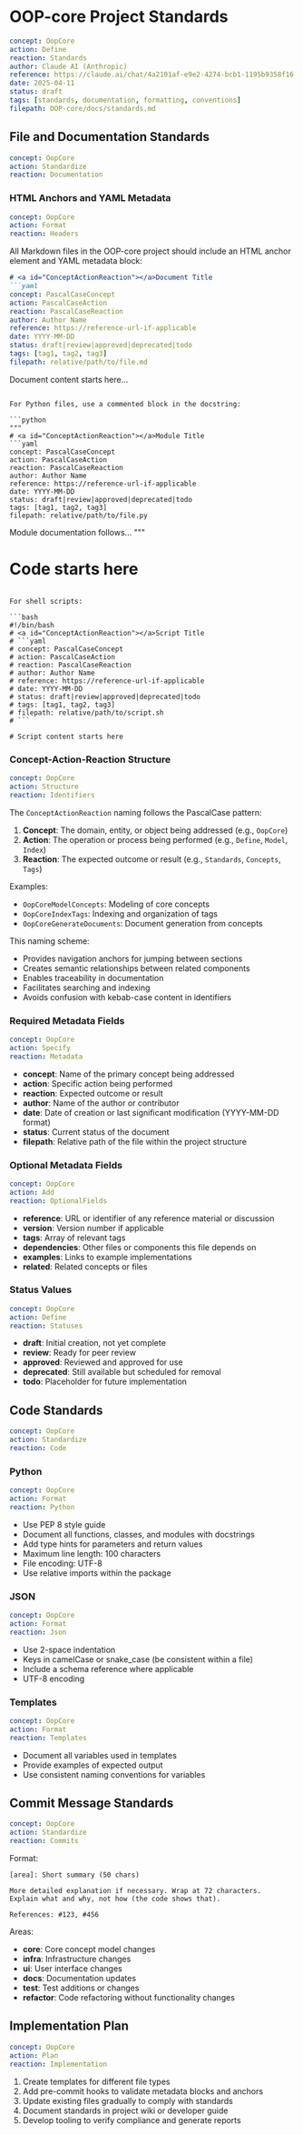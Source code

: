 # <a id="OopCoreDefineStandards"></a>OOP-core Project Standards
```yaml
concept: OopCore
action: Define
reaction: Standards
author: Claude AI (Anthropic)
reference: https://claude.ai/chat/4a2101af-e9e2-4274-bcb1-1195b9358f16
date: 2025-04-11
status: draft
tags: [standards, documentation, formatting, conventions]
filepath: OOP-core/docs/standards.md
```

## <a id="OopCoreStandardizeDocumentation"></a>File and Documentation Standards
```yaml
concept: OopCore
action: Standardize
reaction: Documentation
```

### <a id="OopCoreFormatHeaders"></a>HTML Anchors and YAML Metadata
```yaml
concept: OopCore
action: Format
reaction: Headers
```

All Markdown files in the OOP-core project should include an HTML anchor element and YAML metadata block:

```markdown
# <a id="ConceptActionReaction"></a>Document Title
```yaml
concept: PascalCaseConcept
action: PascalCaseAction
reaction: PascalCaseReaction
author: Author Name
reference: https://reference-url-if-applicable
date: YYYY-MM-DD
status: draft|review|approved|deprecated|todo
tags: [tag1, tag2, tag3]
filepath: relative/path/to/file.md
```

Document content starts here...
```

For Python files, use a commented block in the docstring:

```python
"""
# <a id="ConceptActionReaction"></a>Module Title
```yaml
concept: PascalCaseConcept
action: PascalCaseAction
reaction: PascalCaseReaction
author: Author Name
reference: https://reference-url-if-applicable
date: YYYY-MM-DD
status: draft|review|approved|deprecated|todo
tags: [tag1, tag2, tag3]
filepath: relative/path/to/file.py
```

Module documentation follows...
"""

# Code starts here
```

For shell scripts:

```bash
#!/bin/bash
# <a id="ConceptActionReaction"></a>Script Title
# ```yaml
# concept: PascalCaseConcept
# action: PascalCaseAction
# reaction: PascalCaseReaction
# author: Author Name
# reference: https://reference-url-if-applicable
# date: YYYY-MM-DD
# status: draft|review|approved|deprecated|todo
# tags: [tag1, tag2, tag3]
# filepath: relative/path/to/script.sh
# ```

# Script content starts here
```

### <a id="OopCoreStructureIdentifiers"></a>Concept-Action-Reaction Structure
```yaml
concept: OopCore
action: Structure
reaction: Identifiers
```

The `ConceptActionReaction` naming follows the PascalCase pattern:

1. **Concept**: The domain, entity, or object being addressed (e.g., `OopCore`)
2. **Action**: The operation or process being performed (e.g., `Define`, `Model`, `Index`)
3. **Reaction**: The expected outcome or result (e.g., `Standards`, `Concepts`, `Tags`)

Examples:
- `OopCoreModelConcepts`: Modeling of core concepts
- `OopCoreIndexTags`: Indexing and organization of tags
- `OopCoreGenerateDocuments`: Document generation from concepts

This naming scheme:
- Provides navigation anchors for jumping between sections
- Creates semantic relationships between related components
- Enables traceability in documentation
- Facilitates searching and indexing
- Avoids confusion with kebab-case content in identifiers

### <a id="OopCoreSpecifyMetadata"></a>Required Metadata Fields
```yaml
concept: OopCore
action: Specify
reaction: Metadata
```

- **concept**: Name of the primary concept being addressed
- **action**: Specific action being performed
- **reaction**: Expected outcome or result
- **author**: Name of the author or contributor
- **date**: Date of creation or last significant modification (YYYY-MM-DD format)
- **status**: Current status of the document
- **filepath**: Relative path of the file within the project structure

### <a id="OopCoreAddOptionalFields"></a>Optional Metadata Fields
```yaml
concept: OopCore
action: Add
reaction: OptionalFields
```

- **reference**: URL or identifier of any reference material or discussion
- **version**: Version number if applicable
- **tags**: Array of relevant tags
- **dependencies**: Other files or components this file depends on
- **examples**: Links to example implementations
- **related**: Related concepts or files

### <a id="OopCoreDefineStatuses"></a>Status Values
```yaml
concept: OopCore
action: Define
reaction: Statuses
```

- **draft**: Initial creation, not yet complete
- **review**: Ready for peer review
- **approved**: Reviewed and approved for use
- **deprecated**: Still available but scheduled for removal
- **todo**: Placeholder for future implementation

## <a id="OopCoreStandardizeCode"></a>Code Standards
```yaml
concept: OopCore
action: Standardize
reaction: Code
```

### <a id="OopCoreFormatPython"></a>Python
```yaml
concept: OopCore
action: Format
reaction: Python
```

- Use PEP 8 style guide
- Document all functions, classes, and modules with docstrings
- Add type hints for parameters and return values
- Maximum line length: 100 characters
- File encoding: UTF-8
- Use relative imports within the package

### <a id="OopCoreFormatJson"></a>JSON
```yaml
concept: OopCore
action: Format
reaction: Json
```

- Use 2-space indentation
- Keys in camelCase or snake_case (be consistent within a file)
- Include a schema reference where applicable
- UTF-8 encoding

### <a id="OopCoreFormatTemplates"></a>Templates
```yaml
concept: OopCore
action: Format
reaction: Templates
```

- Document all variables used in templates
- Provide examples of expected output
- Use consistent naming conventions for variables

## <a id="OopCoreStandardizeCommits"></a>Commit Message Standards
```yaml
concept: OopCore
action: Standardize
reaction: Commits
```

Format:
```
[area]: Short summary (50 chars)

More detailed explanation if necessary. Wrap at 72 characters.
Explain what and why, not how (the code shows that).

References: #123, #456
```

Areas:
- **core**: Core concept model changes
- **infra**: Infrastructure changes
- **ui**: User interface changes
- **docs**: Documentation updates
- **test**: Test additions or changes
- **refactor**: Code refactoring without functionality changes

## <a id="OopCorePlanImplementation"></a>Implementation Plan
```yaml
concept: OopCore
action: Plan
reaction: Implementation
```

1. Create templates for different file types
2. Add pre-commit hooks to validate metadata blocks and anchors
3. Update existing files gradually to comply with standards
4. Document standards in project wiki or developer guide
5. Develop tooling to verify compliance and generate reports